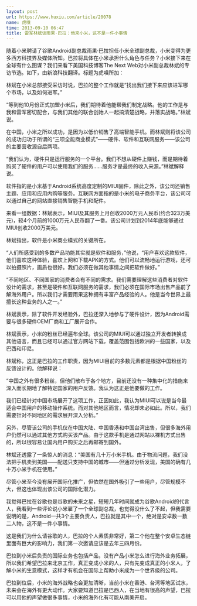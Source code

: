 ```yaml
---
layout: post
url: https://www.huxiu.com/article/20078
name: 虎嗅
time: 2013-09-10 06:47
title: 雷军林斌谈雨果·巴拉：他来小米，这不是一件小事情
---
```

随着小米聘请了谷歌Android副总裁雨果·巴拉担任小米全球副总裁，小米变得为更多西方科技界及媒体所知。巴拉将具体在小米承担什么角色与任务？小米接下来在全球有什么图谋？我们来看下美国科技博客The Next Web对小米副总裁林斌的专访节选。如下，由新浪科技翻译。标题为虎嗅所加：

林斌在小米总部接受采访时说，巴拉的整个工作就是“找出我们接下来应该进军哪个市场，以及如何进军。”

“等到他10月份正式加盟小米后，我们期待着他能帮我们制定战略。他的工作是与我和雷军密切配合，与我们其他的联合创始人一起搞清楚战略，并落实战略。”林斌说。

在中国，小米之所以成功，是因为以低价销售了高端智能手机。而林斌则将该公司的成功归功于所谓的“三项全能商业模式”——硬件、软件和互联网服务——该公司的主要营收源自后两项。

“我们认为，硬件只是运行服务的一个平台。我们不想从硬件上赚钱，而是期待着购买了硬件的用户可以使用我们的服务……服务才是最终的收入来源。”林斌解释说。

软件指的是小米基于Android系统高度定制的MIUI固件，除此之外，该公司还销售主题、应用和应用内购等服务。互联网方面指的是小米的电子商务平台，该公司可以通过自己的网站直接销售智能手机和配件。

来看一组数据：林斌表示，MIUI及其服务上月创收2000万元人民币(约合323万美元)，较4个月前的1000万元人民币翻了一番。该公司计划到2014年底能够通过MIUI创收2000万美元。

林斌指出，软件是小米商业模式的关键所在。

“人们所感受到的多数产品功能其实就是软件和服务，”他说，“用户喜欢这款软件，他们喜欢这种体验，喜欢上网和下载APK的方式。他们可以流畅地运行游戏，还可以拍摄照片，画质也很好。我们必须在做其他事情之间把软件做好。”

“不同地区、不同国家的消费者会有不同的需求。我们需要理解这些消费者对软件设计的需求，甚至是硬件和互联网服务的需求，我们必须在国际市场出售产品前了解海外用户。所以我们才需要雨果这种拥有丰富产品经验的人。他是当今世界上最擅长这种业务的人之一。”

林斌表示，除了软件开发经验外，巴拉还深入地参与了硬件设计，因为Android需要与很多硬件OEM厂商和工厂展开合作。

林斌表示，小米的粉丝已经遍布全球。该公司的MIUI可以通过独立开发者转换成其他语言，而且已经可以通过官方网站下载，覆盖范围包括欧洲的一些国家，以及巴西和印尼。

林斌称，这正是巴拉的工作职责，因为MIUI目前的多数元素都是根据中国粉丝的反馈设计的。他解释说：

“中国之外有很多粉丝，但他们散布于各个地方，目前还没有一种集中化的措施来深入而长期地了解特定国家的用户反馈。我认为这正是他要做的工作。

我们已经针对中国市场展开了这项工作，正因如此，我认为MIUI可以说是当今最适合中国用户的移动操作系统。而对其他地区而言，情况却未必如此。所以，我们需要针对不同地区的需求展开深入分析。”

另外，尽管该公司的手机仅在中国大陆、中国香港和中国台湾出售，但很多海外用户仍然可以通过其他方式购买该产品。由于这款手机是通过网站以裸机方式出售的，所以很容易让国内用户购买之后再邮寄到国外。

林斌还透露了一条惊人的消息：“美国有几十万小米手机。由于物流问题，我们没法把手机卖到美国——配送只支持中国的城市——但通过分析发现，美国的确有几十万小米手机在使用。”

尽管小米至今没有展开国际化推广，但依然在国外吸引了一些用户，尽管规模不大，但这也体现出该公司的国际化潜力。

我觉得巴拉在谷歌也是谷歌的未来之星，短短几年时间就成为谷歌Android的代言人，我看到一些评论说小米雇了一个全球副总裁，也觉得没什么了不起，但我需要说明的是，Android一共3个主要负责人，巴拉就是其中一个，绝对是安卓数一数二人物，这不是一件小事情。

这是我们为什么请谷歌的人，巴拉的个人素质非常好，第二个他在整个安卓生态链里面有巨大的影响力，我们第一次邀请应该是去年三四月份。

巴拉到小米后负责的国际业务也包括产品，没有产品小米怎么进行海外业务拓展，所以我们希望巴拉来北京工作，真正变成小米的人，只有先变成真正的小米人，了解小米的生意模式，这样才有机会在国际上帮助小米成为一个世界级的公司。

巴拉到位后，小米的海外战略也会更加清晰，当前小米在香港、台湾等地区试水，未来会在海外有更大动作。大家要知道巴拉是巴西人，在当地有很高的声望，巴拉可以用他的声望做很多事情，小米的海外化有可能从南美开启。

